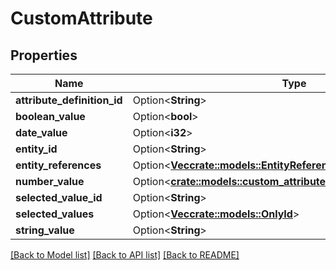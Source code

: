 # CustomAttribute

## Properties

Name | Type | Description | Notes
------------ | ------------- | ------------- | -------------
**attribute_definition_id** | Option<**String**> |  | [optional]
**boolean_value** | Option<**bool**> |  | [optional]
**date_value** | Option<**i32**> |  | [optional]
**entity_id** | Option<**String**> |  | [optional]
**entity_references** | Option<[**Vec<crate::models::EntityReference>**](entityReference.md)> |  | [optional]
**number_value** | Option<[**crate::models::custom_attribute_definition::AttributeType**](decimal.md)> |  | [optional]
**selected_value_id** | Option<**String**> |  | [optional]
**selected_values** | Option<[**Vec<crate::models::OnlyId>**](onlyId.md)> |  | [optional]
**string_value** | Option<**String**> |  | [optional]

[[Back to Model list]](../README.md#documentation-for-models) [[Back to API list]](../README.md#documentation-for-api-endpoints) [[Back to README]](../README.md)


